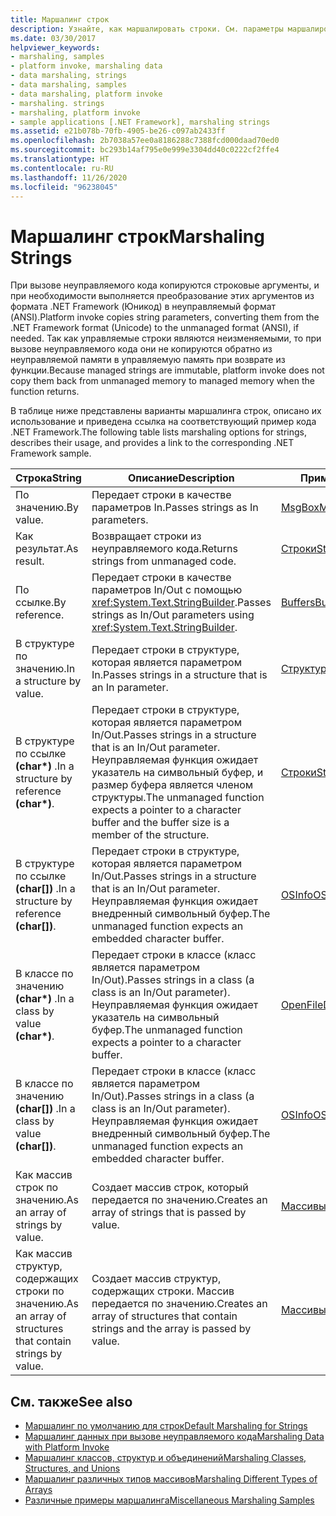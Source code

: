 ```yaml
---
title: Маршалинг строк
description: Узнайте, как маршалировать строки. См. параметры маршалирования строк по значению или ссылке в качестве результата в структуре или классе по значению или ссылке и т. д.
ms.date: 03/30/2017
helpviewer_keywords:
- marshaling, samples
- platform invoke, marshaling data
- data marshaling, strings
- data marshaling, samples
- data marshaling, platform invoke
- marshaling. strings
- marshaling, platform invoke
- sample applications [.NET Framework], marshaling strings
ms.assetid: e21b078b-70fb-4905-be26-c097ab2433ff
ms.openlocfilehash: 2b7038a57ee0a8186288c7388fcd000daad70ed0
ms.sourcegitcommit: bc293b14af795e0e999e3304dd40c0222cf2ffe4
ms.translationtype: HT
ms.contentlocale: ru-RU
ms.lasthandoff: 11/26/2020
ms.locfileid: "96238045"
---
```

# <a name="marshaling-strings"></a><span data-ttu-id="2b28b-104">Маршалинг строк</span><span class="sxs-lookup"><span data-stu-id="2b28b-104">Marshaling Strings</span></span>

<span data-ttu-id="2b28b-105">При вызове неуправляемого кода копируются строковые аргументы, и при необходимости выполняется преобразование этих аргументов из формата .NET Framework (Юникод) в неуправляемый формат (ANSI).</span><span class="sxs-lookup"><span data-stu-id="2b28b-105">Platform invoke copies string parameters, converting them from the .NET Framework format (Unicode) to the unmanaged format (ANSI), if needed.</span></span> <span data-ttu-id="2b28b-106">Так как управляемые строки являются неизменяемыми, то при вызове неуправляемого кода они не копируются обратно из неуправляемой памяти в управляемую память при возврате из функции.</span><span class="sxs-lookup"><span data-stu-id="2b28b-106">Because managed strings are immutable, platform invoke does not copy them back from unmanaged memory to managed memory when the function returns.</span></span>  
  
 <span data-ttu-id="2b28b-107">В таблице ниже представлены варианты маршалинга строк, описано их использование и приведена ссылка на соответствующий пример кода .NET Framework.</span><span class="sxs-lookup"><span data-stu-id="2b28b-107">The following table lists marshaling options for strings, describes their usage, and provides a link to the corresponding .NET Framework sample.</span></span>  
  
|<span data-ttu-id="2b28b-108">Строка</span><span class="sxs-lookup"><span data-stu-id="2b28b-108">String</span></span>|<span data-ttu-id="2b28b-109">Описание</span><span class="sxs-lookup"><span data-stu-id="2b28b-109">Description</span></span>|<span data-ttu-id="2b28b-110">Пример</span><span class="sxs-lookup"><span data-stu-id="2b28b-110">Sample</span></span>|  
|------------|-----------------|------------|  
|<span data-ttu-id="2b28b-111">По значению.</span><span class="sxs-lookup"><span data-stu-id="2b28b-111">By value.</span></span>|<span data-ttu-id="2b28b-112">Передает строки в качестве параметров In.</span><span class="sxs-lookup"><span data-stu-id="2b28b-112">Passes strings as In parameters.</span></span>|[<span data-ttu-id="2b28b-113">MsgBox</span><span class="sxs-lookup"><span data-stu-id="2b28b-113">MsgBox</span></span>](msgbox-sample.md)|  
|<span data-ttu-id="2b28b-114">Как результат.</span><span class="sxs-lookup"><span data-stu-id="2b28b-114">As result.</span></span>|<span data-ttu-id="2b28b-115">Возвращает строки из неуправляемого кода.</span><span class="sxs-lookup"><span data-stu-id="2b28b-115">Returns strings from unmanaged code.</span></span>|<span data-ttu-id="2b28b-116">[Строки](/previous-versions/dotnet/netframework-4.0/e765dyyy(v=vs.100))</span><span class="sxs-lookup"><span data-stu-id="2b28b-116">[Strings](/previous-versions/dotnet/netframework-4.0/e765dyyy(v=vs.100))</span></span>|  
|<span data-ttu-id="2b28b-117">По ссылке.</span><span class="sxs-lookup"><span data-stu-id="2b28b-117">By reference.</span></span>|<span data-ttu-id="2b28b-118">Передает строки в качестве параметров In/Out с помощью <xref:System.Text.StringBuilder>.</span><span class="sxs-lookup"><span data-stu-id="2b28b-118">Passes strings as In/Out parameters using <xref:System.Text.StringBuilder>.</span></span>|<span data-ttu-id="2b28b-119">[Buffers](/previous-versions/dotnet/netframework-4.0/x3txb6xc(v=vs.100))</span><span class="sxs-lookup"><span data-stu-id="2b28b-119">[Buffers](/previous-versions/dotnet/netframework-4.0/x3txb6xc(v=vs.100))</span></span>|  
|<span data-ttu-id="2b28b-120">В структуре по значению.</span><span class="sxs-lookup"><span data-stu-id="2b28b-120">In a structure by value.</span></span>|<span data-ttu-id="2b28b-121">Передает строки в структуре, которая является параметром In.</span><span class="sxs-lookup"><span data-stu-id="2b28b-121">Passes strings in a structure that is an In parameter.</span></span>|<span data-ttu-id="2b28b-122">[Структуры](/previous-versions/dotnet/netframework-4.0/eadtsekz(v=vs.100))</span><span class="sxs-lookup"><span data-stu-id="2b28b-122">[Structs](/previous-versions/dotnet/netframework-4.0/eadtsekz(v=vs.100))</span></span>|  
|<span data-ttu-id="2b28b-123">В структуре по ссылке **(char\*)** .</span><span class="sxs-lookup"><span data-stu-id="2b28b-123">In a structure by reference **(char\*)**.</span></span>|<span data-ttu-id="2b28b-124">Передает строки в структуре, которая является параметром In/Out.</span><span class="sxs-lookup"><span data-stu-id="2b28b-124">Passes strings in a structure that is an In/Out parameter.</span></span> <span data-ttu-id="2b28b-125">Неуправляемая функция ожидает указатель на символьный буфер, и размер буфера является членом структуры.</span><span class="sxs-lookup"><span data-stu-id="2b28b-125">The unmanaged function expects a pointer to a character buffer and the buffer size is a member of the structure.</span></span>|<span data-ttu-id="2b28b-126">[Строки](/previous-versions/dotnet/netframework-4.0/e765dyyy(v=vs.100))</span><span class="sxs-lookup"><span data-stu-id="2b28b-126">[Strings](/previous-versions/dotnet/netframework-4.0/e765dyyy(v=vs.100))</span></span>|  
|<span data-ttu-id="2b28b-127">В структуре по ссылке **(char[])** .</span><span class="sxs-lookup"><span data-stu-id="2b28b-127">In a structure by reference **(char[])**.</span></span>|<span data-ttu-id="2b28b-128">Передает строки в структуре, которая является параметром In/Out.</span><span class="sxs-lookup"><span data-stu-id="2b28b-128">Passes strings in a structure that is an In/Out parameter.</span></span> <span data-ttu-id="2b28b-129">Неуправляемая функция ожидает внедренный символьный буфер.</span><span class="sxs-lookup"><span data-stu-id="2b28b-129">The unmanaged function expects an embedded character buffer.</span></span>|<span data-ttu-id="2b28b-130">[OSInfo](/previous-versions/dotnet/netframework-4.0/795sy883(v=vs.100))</span><span class="sxs-lookup"><span data-stu-id="2b28b-130">[OSInfo](/previous-versions/dotnet/netframework-4.0/795sy883(v=vs.100))</span></span>|  
|<span data-ttu-id="2b28b-131">В классе по значению **(char\*)** .</span><span class="sxs-lookup"><span data-stu-id="2b28b-131">In a class by value **(char\*)**.</span></span>|<span data-ttu-id="2b28b-132">Передает строки в классе (класс является параметром In/Out).</span><span class="sxs-lookup"><span data-stu-id="2b28b-132">Passes strings in a class (a class is an In/Out parameter).</span></span> <span data-ttu-id="2b28b-133">Неуправляемая функция ожидает указатель на символьный буфер.</span><span class="sxs-lookup"><span data-stu-id="2b28b-133">The unmanaged function expects a pointer to a character buffer.</span></span>|<span data-ttu-id="2b28b-134">[OpenFileDlg](/previous-versions/dotnet/netframework-4.0/w5tyztk9(v=vs.100))</span><span class="sxs-lookup"><span data-stu-id="2b28b-134">[OpenFileDlg](/previous-versions/dotnet/netframework-4.0/w5tyztk9(v=vs.100))</span></span>|  
|<span data-ttu-id="2b28b-135">В классе по значению **(char[])** .</span><span class="sxs-lookup"><span data-stu-id="2b28b-135">In a class by value **(char[])**.</span></span>|<span data-ttu-id="2b28b-136">Передает строки в классе (класс является параметром In/Out).</span><span class="sxs-lookup"><span data-stu-id="2b28b-136">Passes strings in a class (a class is an In/Out parameter).</span></span> <span data-ttu-id="2b28b-137">Неуправляемая функция ожидает внедренный символьный буфер.</span><span class="sxs-lookup"><span data-stu-id="2b28b-137">The unmanaged function expects an embedded character buffer.</span></span>|<span data-ttu-id="2b28b-138">[OSInfo](/previous-versions/dotnet/netframework-4.0/795sy883(v=vs.100))</span><span class="sxs-lookup"><span data-stu-id="2b28b-138">[OSInfo](/previous-versions/dotnet/netframework-4.0/795sy883(v=vs.100))</span></span>|  
|<span data-ttu-id="2b28b-139">Как массив строк по значению.</span><span class="sxs-lookup"><span data-stu-id="2b28b-139">As an array of strings by value.</span></span>|<span data-ttu-id="2b28b-140">Создает массив строк, который передается по значению.</span><span class="sxs-lookup"><span data-stu-id="2b28b-140">Creates an array of strings that is passed by value.</span></span>|[<span data-ttu-id="2b28b-141">Массивы</span><span class="sxs-lookup"><span data-stu-id="2b28b-141">Arrays</span></span>](marshaling-different-types-of-arrays.md)|  
|<span data-ttu-id="2b28b-142">Как массив структур, содержащих строки по значению.</span><span class="sxs-lookup"><span data-stu-id="2b28b-142">As an array of structures that contain strings by value.</span></span>|<span data-ttu-id="2b28b-143">Создает массив структур, содержащих строки. Массив передается по значению.</span><span class="sxs-lookup"><span data-stu-id="2b28b-143">Creates an array of structures that contain strings and the array is passed by value.</span></span>|[<span data-ttu-id="2b28b-144">Массивы</span><span class="sxs-lookup"><span data-stu-id="2b28b-144">Arrays</span></span>](marshaling-different-types-of-arrays.md)|  
  
## <a name="see-also"></a><span data-ttu-id="2b28b-145">См. также</span><span class="sxs-lookup"><span data-stu-id="2b28b-145">See also</span></span>

- [<span data-ttu-id="2b28b-146">Маршалинг по умолчанию для строк</span><span class="sxs-lookup"><span data-stu-id="2b28b-146">Default Marshaling for Strings</span></span>](default-marshaling-for-strings.md)
- [<span data-ttu-id="2b28b-147">Маршалинг данных при вызове неуправляемого кода</span><span class="sxs-lookup"><span data-stu-id="2b28b-147">Marshaling Data with Platform Invoke</span></span>](marshaling-data-with-platform-invoke.md)
- [<span data-ttu-id="2b28b-148">Маршалинг классов, структур и объединений</span><span class="sxs-lookup"><span data-stu-id="2b28b-148">Marshaling Classes, Structures, and Unions</span></span>](marshaling-classes-structures-and-unions.md)
- [<span data-ttu-id="2b28b-149">Маршалинг различных типов массивов</span><span class="sxs-lookup"><span data-stu-id="2b28b-149">Marshaling Different Types of Arrays</span></span>](marshaling-different-types-of-arrays.md)
- <span data-ttu-id="2b28b-150">[Различные примеры маршалинга](/previous-versions/dotnet/netframework-4.0/ss9sb93t(v=vs.100))</span><span class="sxs-lookup"><span data-stu-id="2b28b-150">[Miscellaneous Marshaling Samples](/previous-versions/dotnet/netframework-4.0/ss9sb93t(v=vs.100))</span></span>
